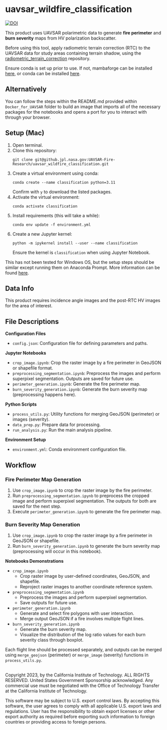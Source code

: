 # uavsar_wildfire_classification
[![DOI](https://zenodo.org/badge/797474411.svg)](https://zenodo.org/doi/10.5281/zenodo.11406530)

This product uses UAVSAR polarimetric data to generate **fire perimeter** and **burn severity** maps from HV polarization backscatter.

Before using this tool, apply radiometric terrain correction (RTC) to the UAVSAR data for study areas containing terrain shadow, using the [radiometric_terrain_correction](https://github.com/nasa-jpl/uavsar-wildfire-rtc) repository.

Ensure conda is set up prior to use. If not, mambaforge can be installed [here](https://github.com/conda-forge/miniforge#mambaforge), or conda can be installed [here](https://conda.io/projects/conda/en/latest/user-guide/install/index.html).

## **Alternatively** 
You can follow the steps within the README.md provided within `Docker_for_UAVSAR` folder to build an image that imports all of the necessary packages for the notebooks and opens a port for you to interact with through your browser.

## Setup (Mac)
1. Open terminal.
2. Clone this repository: 
    ```
    git clone git@github.jpl.nasa.gov:UAVSAR-Fire-Research/uavsar_wildfire_classification.git
    ```
3. Create a virtual environment using conda:
    ```
    conda create --name classification python=3.11
    ```
    Confirm with `y` to download the listed packages.
4. Activate the virtual environment:
    ```
    conda activate classification
    ```
5. Install requirements (this will take a while):
    ```
    conda env update -f environment.yml
    ```
6. Create a new Jupyter kernel:
    ```
    python -m ipykernel install --user --name classification
    ```
    Ensure the kernel is `classification` when using Jupyter Notebook.

This has not been tested for Windows OS, but the setup steps should be similar except running them on Anaconda Prompt. More information can be found [here](https://conda.io/projects/conda/en/latest/user-guide/tasks/manage-environments.html#creating-an-environment-from-an-environment-yml-file).

## Data Info
This product requires incidence angle images and the post-RTC HV images for the area of interest.

## File Descriptions

**Configuration Files**
- `config.json`: Configuration file for defining parameters and paths.

**Jupyter Notebooks**
- `crop_image.ipynb`: Crop the raster image by a fire perimeter in GeoJSON or shapefile format.
- `preprocessing_segmentation.ipynb`: Preprocess the images and perform superpixel segmentation. Outputs are saved for future use.
- `perimeter_generation.ipynb`: Generate the fire perimeter map.
- `burn_severity_generation.ipynb`: Generate the burn severity map (preprocessing happens here).

**Python Scripts**
- `process_utils.py`: Utility functions for merging GeoJSON (perimeter) or images (severity).
- `data_prep.py`: Prepare data for processing.
- `run_analysis.py`: Run the main analysis pipeline.

**Environment Setup**
- `environment.yml`: Conda environment configuration file.

## Workflow

### Fire Perimeter Map Generation
1. Use `crop_image.ipynb` to crop the raster image by the fire perimeter.
2. Run `preprocessing_segmentation.ipynb` to preprocess the cropped image and perform superpixel segmentation. The outputs for both are saved for the next step.
3. Execute `perimeter_generation.ipynb` to generate the fire perimeter map.

### Burn Severity Map Generation
1. Use `crop_image.ipynb` to crop the raster image by a fire perimeter in GeoJSON or shapefile.
2. Run `burn_severity_generation.ipynb` to generate the burn severity map (preprocessing will occur in this notebook).

**Notebooks Demonstrations**
- `crop_image.ipynb`
    - Crop raster image by user-defined coordinates, GeoJSON, and shapefile.
    - Reproject raster images to another coordinate reference system.
- `preprocessing_segmentation.ipynb`
    - Preprocess the images and perform superpixel segmentation.
    - Save outputs for future use.
- `perimeter_generation.ipynb`
    - Generate and select fire polygons with user interaction.
    - Merge output GeoJSON if a fire involves multiple flight lines.
- `burn_severity_generation.ipynb`
    - Generate the burn severity map.
    - Visualize the distribution of the log ratio values for each burn severity class through boxplot.

Each flight line should be processed separately, and outputs can be merged using `merge_geojson` (perimeter) or `merge_image` (severity) functions in `process_utils.py`.

## 

Copyright 2023, by the California Institute of Technology. ALL RIGHTS RESERVED. United States Government Sponsorship acknowledged. Any commercial use must be negotiated with the Office of Technology Transfer at the California Institute of Technology.

This software may be subject to U.S. export control laws. By accepting this software, the user agrees to comply with all applicable U.S. export laws and regulations. User has the responsibility to obtain export licenses or other export authority as required before exporting such information to foreign countries or providing access to foreign persons.

